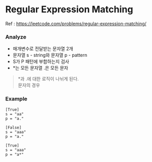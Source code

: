 # Regular Expression Matching

Ref : https://leetcode.com/problems/regular-expression-matching/

### Analyze
- 매개변수로 전달받는 문자열 2개
- 문자열 s - string와 문자열 p - pattern
- S가 P 패턴에 부합하는지 검사
- *는 모든 문자열 .은 모든 문자
> *과 .에 대한 로직이 나뉘게 된다. <br>
> 문자의 경우 

### Example
```
[True]
s = "aa"
p = "a."

[False]
s = "aaa"
p = "a."

[True]
s = "aaa"
p = "a*"
